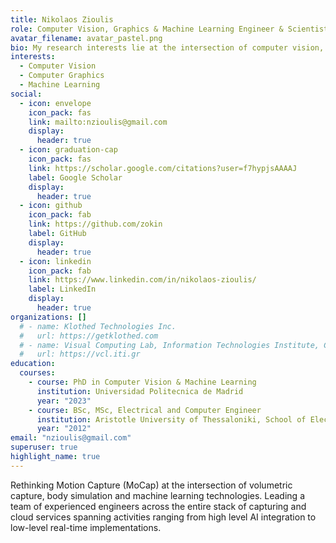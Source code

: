 ```yaml
---
title: Nikolaos Zioulis
role: Computer Vision, Graphics & Machine Learning Engineer & Scientist
avatar_filename: avatar_pastel.png
bio: My research interests lie at the intersection of computer vision, computer graphics and modern data-driven approaches.
interests:
  - Computer Vision
  - Computer Graphics
  - Machine Learning
social:
  - icon: envelope
    icon_pack: fas
    link: mailto:nzioulis@gmail.com
    display:
      header: true
  - icon: graduation-cap
    icon_pack: fas
    link: https://scholar.google.com/citations?user=f7hypjsAAAAJ
    label: Google Scholar
    display:
      header: true
  - icon: github
    icon_pack: fab
    link: https://github.com/zokin
    label: GitHub
    display:
      header: true
  - icon: linkedin
    icon_pack: fab
    link: https://www.linkedin.com/in/nikolaos-zioulis/
    label: LinkedIn
    display:
      header: true
organizations: []
  # - name: Klothed Technologies Inc.
  #   url: https://getklothed.com
  # - name: Visual Computing Lab, Information Technologies Institute, Centre for Research and Technology Hellas
  #   url: https://vcl.iti.gr
education:
  courses:
    - course: PhD in Computer Vision & Machine Learning
      institution: Universidad Politecnica de Madrid
      year: "2023"
    - course: BSc, MSc, Electrical and Computer Engineer
      institution: Aristotle University of Thessaloniki, School of Electrical and Computer Engineering
      year: "2012"
email: "nzioulis@gmail.com"
superuser: true
highlight_name: true
---
```

Rethinking Motion Capture (MoCap) at the intersection of volumetric capture, body simulation and machine learning technologies. Leading a team of experienced engineers across the entire stack of capturing and cloud services spanning activities ranging from high level AI integration to low-level real-time implementations. 